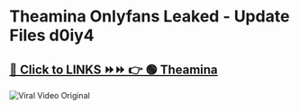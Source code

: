 
 # Theamina Onlyfans Leaked - Update Files d0iy4

## <h2><a href="https://clipsfans.com/Theamina&ref=git">🔗 Click to LINKS ⏩⏩ 👉 🟢 Theamina </a></h2>

<a href="https://clipsfans.com/Theamina&ref=git" rel="nofollow" data-target="animated-image.originalLink"><img src="https://i.ibb.co.com/xMMVF88/686577567.gif" alt="Viral Video Original" style="max-width: 100%; display: inline-block;" data-target="animated-image.originalImage"></a>

